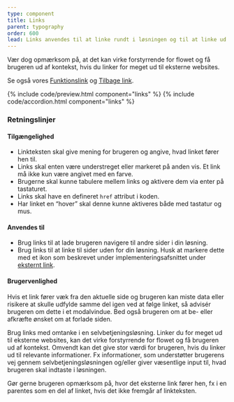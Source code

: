 ```yaml
---
type: component
title: Links
parent: typography
order: 600
lead: Links anvendes til at linke rundt i løsningen og til at linke ud af løsningen til eksterne sites.
---
```


Vær dog opmærksom på, at det kan virke forstyrrende for flowet og få brugeren ud af kontekst, hvis du linker for meget ud til eksterne websites.

Se også vores <a href="/komponenter/funktionslink/">Funktionslink</a> og <a href="/komponenter/tilbage-link/">Tilbage link</a>.

{% include code/preview.html component="links" %}
{% include code/accordion.html component="links" %}

### Retningslinjer

#### Tilgængelighed

- Linkteksten skal give mening for brugeren og angive, hvad linket fører hen til.
- Links skal enten være understreget eller markeret på anden vis. Et link må ikke kun være angivet med en farve.
- Brugerne skal kunne tabulere mellem links og aktivere dem via enter på tastaturet.
- Links skal have en defineret `href` attribut i koden.
- Har linket en “hover” skal denne kunne aktiveres både med tastatur og mus.

#### Anvendes til

- Brug links til at lade brugeren navigere til andre sider i din løsning.
- Brug links til at linke til sider uden for din løsning. Husk at markere dette med et ikon som beskrevet under implementeringsafsnittet under <a href="#eksternt-link">eksternt link</a>.

#### Brugervenlighed

Hvis et link fører væk fra den aktuelle side og brugeren kan miste data eller risikere at skulle udfylde samme del igen ved at følge linket, så advisér brugeren om dette i et modalvindue. Bed også brugeren om at be- eller afkræfte ønsket om at forlade siden.

Brug links med omtanke i en selvbetjeningsløsning. Linker du for meget ud til eksterne websites, kan det virke forstyrrende for flowet og få brugeren ud af kontekst. Omvendt kan det give stor værdi for brugeren, hvis du linker ud til relevante informationer. Fx informationer, som understøtter brugerens vej gennem selvbetjeningsløsningen og/eller giver væsentlige input til, hvad brugeren skal indtaste i løsningen.

Gør gerne brugeren opmærksom på, hvor det eksterne link fører hen, fx i en parentes som en del af linket, hvis det ikke fremgår af linkteksten.
